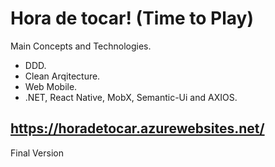 # Hora de tocar! (Time to Play)

Main Concepts and Technologies.
- DDD.
- Clean Arqitecture.
- Web Mobile.
- .NET, React Native, MobX, Semantic-Ui and AXIOS.

## https://horadetocar.azurewebsites.net/
Final Version



